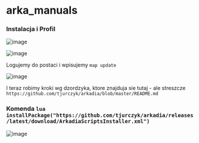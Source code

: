 # arka_manuals

### Instalacja i Profil

![image](https://github.com/user-attachments/assets/0e8eeab1-a114-4381-b88e-577df5b5a225)

![image](https://github.com/user-attachments/assets/aeba1710-d0e4-4bd6-abd6-1d9bdd14c18e)

Logujemy do postaci i wpisujemy `map update`

![image](https://github.com/user-attachments/assets/8acfb2d2-b6b1-4fdd-b790-e3def6b56e4a)

I teraz robimy kroki wg dzordzyka, ktore znajduja sie tutaj - ale streszcze `https://github.com/tjurczyk/arkadia/blob/master/README.md`

### Komenda `lua installPackage("https://github.com/tjurczyk/arkadia/releases/latest/download/ArkadiaScriptsInstaller.xml")`

![image](https://github.com/user-attachments/assets/c33f31f8-740e-4eca-8adf-8d35b5dfaf03)

